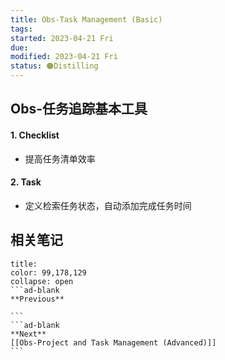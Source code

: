 ```yaml
---
title: Obs-Task Management (Basic)
tags:   
started: 2023-04-21 Fri
due: 
modified: 2023-04-21 Fri
status: 🟠Distilling
---
```

## Obs-任务追踪基本工具
#### 1. Checklist
- 提高任务清单效率  
#### 2. Task
- 定义检索任务状态，自动添加完成任务时间

## 相关笔记
````ad-flex
title: 
color: 99,178,129
collapse: open
```ad-blank
**Previous**

```
```ad-blank
**Next**
[[Obs-Project and Task Management (Advanced)]]
```
````
